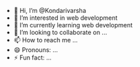 - 👋 Hi, I’m @Kondarivarsha
- 👀 I’m interested in web development
- 🌱 I’m currently learning web development
- 💞️ I’m looking to collaborate on ...
- 📫 How to reach me ...
- 😄 Pronouns: ...
- ⚡ Fun fact: ...

<!---
Kondarivarsha/Kondarivarsha is a ✨ special ✨ repository because its `README.md` (this file) appears on your GitHub profile.
You can click the Preview link to take a look at your changes.
--->
